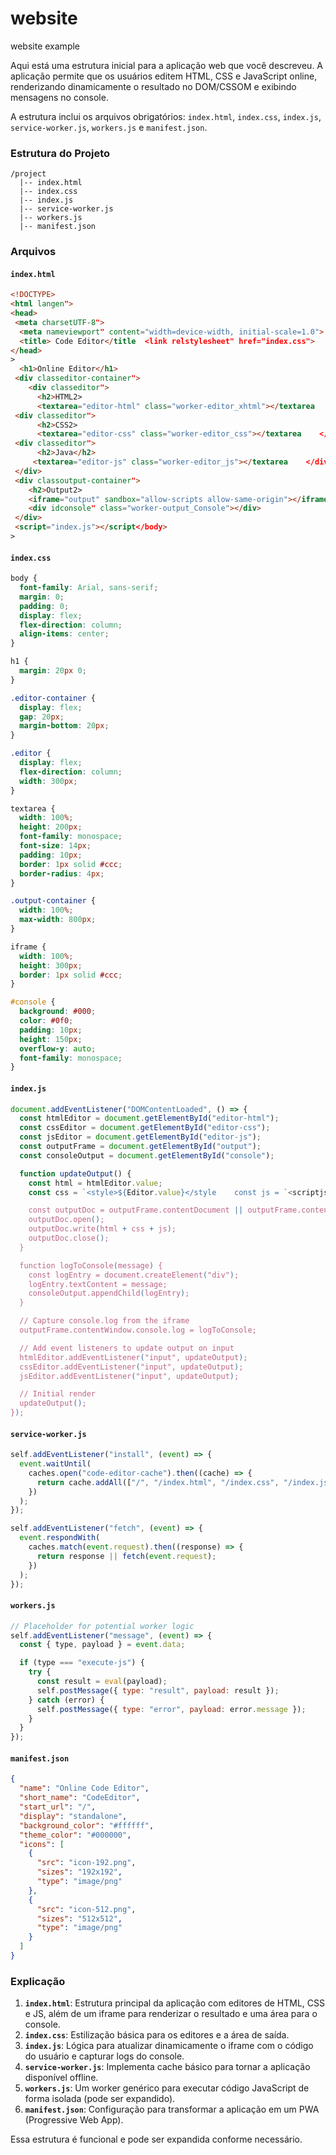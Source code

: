# website
website example

Aqui está uma estrutura inicial para a aplicação web que você descreveu. A aplicação permite que os usuários editem HTML, CSS e JavaScript online, renderizando dinamicamente o resultado no DOM/CSSOM e exibindo mensagens no console.

A estrutura inclui os arquivos obrigatórios: `index.html`, `index.css`, `index.js`, `service-worker.js`, `workers.js` e `manifest.json`.

### Estrutura do Projeto

```
/project
  |-- index.html
  |-- index.css
  |-- index.js
  |-- service-worker.js
  |-- workers.js
  |-- manifest.json
```

### Arquivos

#### `index.html`

```html
<!DOCTYPE>
<html langen">
<head>
 <meta charsetUTF-8">
  <meta nameviewport" content="width=device-width, initial-scale=1.0">
  <title> Code Editor</title  <link relstylesheet" href="index.css">
</head>
>
  <h1>Online Editor</h1>
 <div classeditor-container">
    <div classeditor">
      <h2>HTML2>
      <textarea="editor-html" class="worker-editor_xhtml"></textarea    </div>
 <div classeditor">
      <h2>CSS2>
      <textarea="editor-css" class="worker-editor_css"></textarea    </div>
 <div classeditor">
      <h2>Java</h2>
     <textarea="editor-js" class="worker-editor_js"></textarea    </div>
 </div>
 <div classoutput-container">
    <h2>Output2>
    <iframe="output" sandbox="allow-scripts allow-same-origin"></iframe    <h2>Console2>
    <div idconsole" class="worker-output_Console"></div>
 </div>
 <script="index.js"></script</body>
>
```

#### `index.css`

```css
body {
  font-family: Arial, sans-serif;
  margin: 0;
  padding: 0;
  display: flex;
  flex-direction: column;
  align-items: center;
}

h1 {
  margin: 20px 0;
}

.editor-container {
  display: flex;
  gap: 20px;
  margin-bottom: 20px;
}

.editor {
  display: flex;
  flex-direction: column;
  width: 300px;
}

textarea {
  width: 100%;
  height: 200px;
  font-family: monospace;
  font-size: 14px;
  padding: 10px;
  border: 1px solid #ccc;
  border-radius: 4px;
}

.output-container {
  width: 100%;
  max-width: 800px;
}

iframe {
  width: 100%;
  height: 300px;
  border: 1px solid #ccc;
}

#console {
  background: #000;
  color: #0f0;
  padding: 10px;
  height: 150px;
  overflow-y: auto;
  font-family: monospace;
}
```

#### `index.js`

```javascript
document.addEventListener("DOMContentLoaded", () => {
  const htmlEditor = document.getElementById("editor-html");
  const cssEditor = document.getElementById("editor-css");
  const jsEditor = document.getElementById("editor-js");
  const outputFrame = document.getElementById("output");
  const consoleOutput = document.getElementById("console");

  function updateOutput() {
    const html = htmlEditor.value;
    const css = `<style>${Editor.value}</style    const js = `<scriptjsEditor.value}<\/script`;

    const outputDoc = outputFrame.contentDocument || outputFrame.contentWindow.document;
    outputDoc.open();
    outputDoc.write(html + css + js);
    outputDoc.close();
  }

  function logToConsole(message) {
    const logEntry = document.createElement("div");
    logEntry.textContent = message;
    consoleOutput.appendChild(logEntry);
  }

  // Capture console.log from the iframe
  outputFrame.contentWindow.console.log = logToConsole;

  // Add event listeners to update output on input
  htmlEditor.addEventListener("input", updateOutput);
  cssEditor.addEventListener("input", updateOutput);
  jsEditor.addEventListener("input", updateOutput);

  // Initial render
  updateOutput();
});
```

#### `service-worker.js`

```javascript
self.addEventListener("install", (event) => {
  event.waitUntil(
    caches.open("code-editor-cache").then((cache) => {
      return cache.addAll(["/", "/index.html", "/index.css", "/index.js"]);
    })
  );
});

self.addEventListener("fetch", (event) => {
  event.respondWith(
    caches.match(event.request).then((response) => {
      return response || fetch(event.request);
    })
  );
});
```

#### `workers.js`

```javascript
// Placeholder for potential worker logic
self.addEventListener("message", (event) => {
  const { type, payload } = event.data;

  if (type === "execute-js") {
    try {
      const result = eval(payload);
      self.postMessage({ type: "result", payload: result });
    } catch (error) {
      self.postMessage({ type: "error", payload: error.message });
    }
  }
});
```

#### `manifest.json`

```json
{
  "name": "Online Code Editor",
  "short_name": "CodeEditor",
  "start_url": "/",
  "display": "standalone",
  "background_color": "#ffffff",
  "theme_color": "#000000",
  "icons": [
    {
      "src": "icon-192.png",
      "sizes": "192x192",
      "type": "image/png"
    },
    {
      "src": "icon-512.png",
      "sizes": "512x512",
      "type": "image/png"
    }
  ]
}
```

### Explicação

1. **`index.html`**: Estrutura principal da aplicação com editores de HTML, CSS e JS, além de um iframe para renderizar o resultado e uma área para o console.
2. **`index.css`**: Estilização básica para os editores e a área de saída.
3. **`index.js`**: Lógica para atualizar dinamicamente o iframe com o código do usuário e capturar logs do console.
4. **`service-worker.js`**: Implementa cache básico para tornar a aplicação disponível offline.
5. **`workers.js`**: Um worker genérico para executar código JavaScript de forma isolada (pode ser expandido).
6. **`manifest.json`**: Configuração para transformar a aplicação em um PWA (Progressive Web App).

Essa estrutura é funcional e pode ser expandida conforme necessário.
